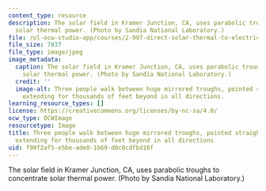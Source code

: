 ```yaml
---
content_type: resource
description: The solar field in Kramer Junction, CA, uses parabolic troughs to concentrate
  solar thermal power. (Photo by Sandia National Laboratory.)
file: /ol-ocw-studio-app/courses/2-997-direct-solar-thermal-to-electrical-energy-conversion-technologies-fall-2009/f90f2af5e5beade01b69d0c0cdfbd16f_2-997f09-th.jpg
file_size: 7837
file_type: image/jpeg
image_metadata:
  caption: The solar field in Kramer Junction, CA, uses parabolic troughs to concentrate
    solar thermal power. (Photo by Sandia National Laboratory.)
  credit: ''
  image-alt: Three people walk between huge mirrored troughs, pointed straight upwards,
    extending for thousands of feet beyond in all directions.
learning_resource_types: []
license: https://creativecommons.org/licenses/by-nc-sa/4.0/
ocw_type: OCWImage
resourcetype: Image
title: Three people walk between huge mirrored troughs, pointed straight upwards,
  extending for thousands of feet beyond in all directions
uid: f90f2af5-e5be-ade0-1b69-d0c0cdfbd16f
---
```

The solar field in Kramer Junction, CA, uses parabolic troughs to concentrate solar thermal power. (Photo by Sandia National Laboratory.)